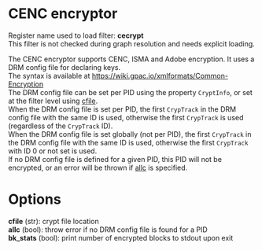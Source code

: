 <!-- automatically generated - do not edit, patch gpac/applications/gpac/gpac.c -->

# CENC encryptor  
  
Register name used to load filter: __cecrypt__  
This filter is not checked during graph resolution and needs explicit loading.  
  
The CENC encryptor supports CENC, ISMA and Adobe encryption. It uses a DRM config file for declaring keys.  
The syntax is available at https://wiki.gpac.io/xmlformats/Common-Encryption  
The DRM config file can be set per PID using the property `CryptInfo`, or set at the filter level using [cfile](#cfile).  
When the DRM config file is set per PID, the first `CrypTrack` in the DRM config file with the same ID is used, otherwise the first `CrypTrack` is used (regardless of the `CrypTrack` ID).  
When the DRM config file is set globally (not per PID), the first `CrypTrack` in the DRM config file with the same ID is used, otherwise the first `CrypTrack` with ID 0 or not set is used.  
If no DRM config file is defined for a given PID, this PID will not be encrypted, or an error will be thrown if [allc](#allc) is specified.  
  

# Options    
  
<a id="cfile">__cfile__</a> (str): crypt file location  
<a id="allc">__allc__</a> (bool): throw error if no DRM config file is found for a PID  
<a id="bk_stats">__bk_stats__</a> (bool): print number of encrypted blocks to stdout upon exit  
  
